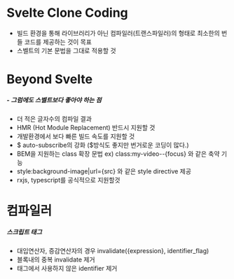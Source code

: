# Svelte Clone Coding

- 빌드 환경을 통해 라이브러리가 아닌 컴파일러(트랜스파일러)의 형태로 최소한의 번들 코드를 제공하는 것이 목표
- 스벨트의 기본 문법을 그대로 적용할 것


# Beyond Svelte

##### - 그럼에도 스벨트보다 좋아야 하는 점 

- 더 적은 글자수의 컴파일 결과
- HMR (Hot Module Replacement) 반드시 지원할 것
- 개발환경에서 보다 빠른 빌드 속도를 지원할 것
- $ auto-subscribe의 강화 ($방식도 좋지만 번거로운 코딩이 많다.)
- BEM을 지원하는 class 확장 문법 ex) class:my-video--{focus} 와 같은 축약 기능
- style:background-image|url={src} 와 같은 style directive 제공
- rxjs, typescript를 공식적으로 지원할것
 


# 컴파일러

##### 스크립트 태그

- 대입연산자, 증감연산자의 경우 invalidate({expression}, identifier_flag)
- 블록내의 중복 invalidate 제거
- 태그에서 사용하지 않은 identifier 제거




